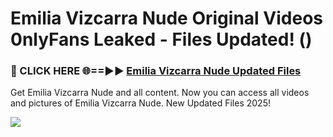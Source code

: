 # Emilia Vizcarra Nude Original Videos 0nlyFans Leaked - Files Updated! ()

<h3>🔴 CLICK HERE 🌐==►► <a href="https://tinyurl.com/2p9ay9w9" rel="nofollow">Emilia Vizcarra Nude Updated Files</a></h3>

Get Emilia Vizcarra Nude and all content. Now you can access all videos and pictures of Emilia Vizcarra Nude. New Updated Files 2025!

[![](https://i.imgur.com/KQgVmj3.gif)](https://tinyurl.com/2p9ay9w9)
